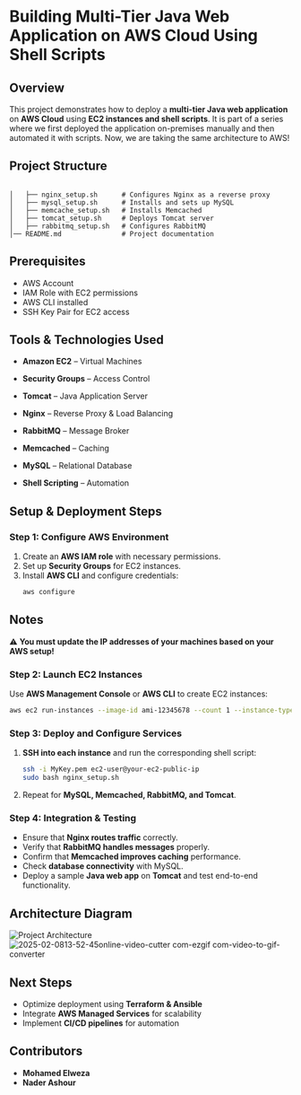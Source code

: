# Building Multi-Tier Java Web Application on AWS Cloud Using Shell Scripts

## Overview
This project demonstrates how to deploy a **multi-tier Java web application** on **AWS Cloud** using **EC2 instances and shell scripts**. It is part of a series where we first deployed the application on-premises manually and then automated it with scripts. Now, we are taking the same architecture to AWS!

## Project Structure
```
               
│   ├── nginx_setup.sh      # Configures Nginx as a reverse proxy
│   ├── mysql_setup.sh      # Installs and sets up MySQL
│   ├── memcache_setup.sh   # Installs Memcached
│   ├── tomcat_setup.sh     # Deploys Tomcat server
│   ├── rabbitmq_setup.sh   # Configures RabbitMQ
│── README.md               # Project documentation
```

## Prerequisites
- AWS Account
- IAM Role with EC2 permissions
- AWS CLI installed
- SSH Key Pair for EC2 access

## Tools & Technologies Used
- **Amazon EC2** – Virtual Machines
- **Security Groups** – Access Control

- **Tomcat** – Java Application Server
- **Nginx** – Reverse Proxy & Load Balancing
- **RabbitMQ** – Message Broker
- **Memcached** – Caching
- **MySQL** – Relational Database
- **Shell Scripting** – Automation

## Setup & Deployment Steps
### Step 1: Configure AWS Environment
1. Create an **AWS IAM role** with necessary permissions.
2. Set up **Security Groups** for EC2 instances.
3. Install **AWS CLI** and configure credentials:
   ```sh
   aws configure
   ```
## Notes
⚠️ **You must update the IP addresses of your machines based on your AWS setup!**

### Step 2: Launch EC2 Instances
Use **AWS Management Console** or **AWS CLI** to create EC2 instances:
```sh
aws ec2 run-instances --image-id ami-12345678 --count 1 --instance-type t2.micro --key-name MyKeyPair --security-groups MySecurityGroup
```

### Step 3: Deploy and Configure Services
1. **SSH into each instance** and run the corresponding shell script:
   ```sh
   ssh -i MyKey.pem ec2-user@your-ec2-public-ip
   sudo bash nginx_setup.sh
   ```
2. Repeat for **MySQL, Memcached, RabbitMQ, and Tomcat**.

### Step 4: Integration & Testing
- Ensure that **Nginx routes traffic** correctly.
- Verify that **RabbitMQ handles messages** properly.
- Confirm that **Memcached improves caching** performance.
- Check **database connectivity** with MySQL.
- Deploy a sample **Java web app** on **Tomcat** and test end-to-end functionality.

## Architecture Diagram
![Project Architecture](./architecture.gif)![2025-02-0813-52-45online-video-cutter com-ezgif com-video-to-gif-converter](https://github.com/user-attachments/assets/c6fa3901-e807-496b-9ca5-ade8203fc0b8)




## Next Steps
- Optimize deployment using **Terraform & Ansible**
- Integrate **AWS Managed Services** for scalability
- Implement **CI/CD pipelines** for automation

## Contributors
- **Mohamed Elweza**  
- **Nader Ashour**

